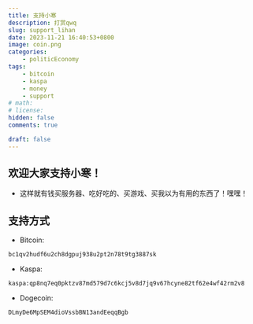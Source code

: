 ```yaml
---
title: 支持小寒
description: 打赏qwq
slug: support_lihan
date: 2023-11-21 16:40:53+0800
image: coin.png
categories:
    - politicEconomy
tags:
    - bitcoin
    - kaspa
    - money
    - support
# math: 
# license: 
hidden: false
comments: true

draft: false
---
```


## 欢迎大家支持小寒！

- 这样就有钱买服务器、吃好吃的、买游戏、买我以为有用的东西了！嘿嘿！

## 支持方式

- Bitcoin:

```
bc1qv2hudf6u2ch8dgpuj938u2pt2n78t9tg3887sk
```


- Kaspa:

```
kaspa:qp8nq7eq0pktzv87md579d7c6kcj5v8d7jq9v67hcyne82tf62e4wf42rm2v8
```

- Dogecoin:

```
DLmyDe6MpSEM4dioVssbBN13andEeqqBgb
```
